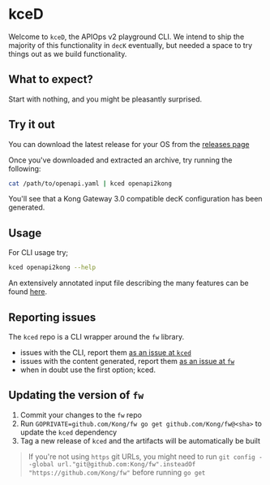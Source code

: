 # kceD

Welcome to `kceD`, the APIOps v2 playground CLI. We intend to ship the majority of this functionality in `decK` eventually, but needed a space to try things out as we build functionality.

## What to expect?

Start with nothing, and you might be pleasantly surprised.

## Try it out

You can download the latest release for your OS from the [releases page](https://github.com/Kong/kced/releases)

Once you've downloaded and extracted an archive, try running the following:

```bash
cat /path/to/openapi.yaml | kced openapi2kong
```

You'll see that a Kong Gateway 3.0 compatible decK configuration has been generated.

## Usage

For CLI usage try;

```bash
kced openapi2kong --help
``` 

An extensively annotated input file describing the many features can be found [here](https://github.com/Kong/fw/blob/main/learnservice_oas.yaml).

## Reporting issues

The `kced` repo is a CLI wrapper around the `fw` library.

- issues with the CLI, report them [as an issue at `kced`](https://github.com/Kong/kced/issues)
- issues with the content generated, report them [as an issue at `fw`](https://github.com/Kong/fw/issues)
- when in doubt use the first option; kced.

## Updating the version of `fw`

1. Commit your changes to the `fw` repo
2. Run `GOPRIVATE=github.com/Kong/fw go get github.com/Kong/fw@<sha>` to update the `kced` dependency
3. Tag a new release of `kced` and the artifacts will be automatically be built

> If you're not using `https` git URLs, you might need to run `git config --global url."git@github.com:Kong/fw".insteadOf "https://github.com/Kong/fw"` before running `go get`

